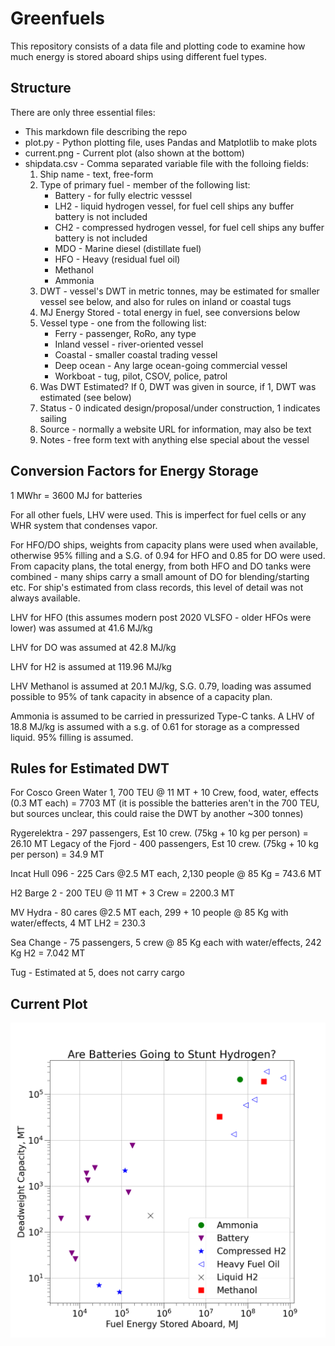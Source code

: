 # Greenfuels
This repository consists of a data file and plotting code to examine how much energy is stored aboard ships using different fuel types.

## Structure
There are only three essential files:
* This markdown file describing the repo
* plot.py - Python plotting file, uses Pandas and Matplotlib to make plots
* current.png - Current plot (also shown at the bottom)
* shipdata.csv - Comma separated variable file with the folloing fields:
    1. Ship name - text, free-form
    2. Type of primary fuel - member of the following list:
        * Battery - for fully electric vesssel 
        * LH2 - liquid hydrogen vessel, for fuel cell ships any buffer battery is not included
        * CH2 - compressed hydrogen vessel, for fuel cell ships any buffer battery is not included
        * MDO - Marine diesel (distillate fuel)
        * HFO - Heavy (residual fuel oil)
        * Methanol 
        * Ammonia 
    3. DWT - vessel's DWT in metric tonnes, may be estimated for smaller vessel see below, and also for rules on inland or coastal tugs
    4. MJ Energy Stored - total energy in fuel, see conversions below
    5. Vessel type - one from the following list:
        * Ferry - passenger, RoRo, any type
        * Inland vessel - river-oriented vessel
        * Coastal - smaller coastal trading vessel
        * Deep ocean - Any large ocean-going commercial vessel
        * Workboat - tug, pilot, CSOV, police, patrol 
    6. Was DWT Estimated?  If 0, DWT was given in source, if 1, DWT was estimated (see below)
    7. Status - 0 indicated design/proposal/under construction, 1 indicates sailing  
    8. Source - normally a website URL for information, may also be text
    9. Notes - free form text with anything else special about the vessel



## Conversion Factors for Energy Storage
1 MWhr = 3600 MJ for batteries

For all other fuels, LHV were used.  This is imperfect for fuel cells or any WHR system that condenses vapor. 

For HFO/DO ships, weights from capacity plans were used when available, otherwise 95% filling and a S.G. of 0.94 for HFO and 0.85 for DO were used.  From capacity plans, the total energy, from both HFO and DO tanks were combined - many ships carry a small amount of DO for blending/starting etc.  For ship's estimated from class records, this level of detail was not always available. 

LHV for HFO (this assumes modern post 2020 VLSFO - older HFOs were lower) was assumed at 41.6 MJ/kg

LHV for DO was assumed at 42.8 MJ/kg

LHV for H2 is assumed at 119.96 MJ/kg

LHV Methanol is assumed at 20.1 MJ/kg, S.G. 0.79, loading was assumed possible to 95% of tank capacity in absence of a capacity plan. 

Ammonia is assumed to be carried in pressurized Type-C tanks.  A LHV of 18.8 MJ/kg is assumed with a s.g. of 0.61 for storage as a compressed liquid. 95% filling is assumed. 


## Rules for Estimated DWT

For Cosco Green Water 1, 
700 TEU @ 11 MT  + 10 Crew, food, water, effects (0.3 MT each) = 7703 MT
(it is possible the batteries aren't in the 700 TEU, but sources unclear, this could raise the DWT by another ~300 tonnes)

Rygerelektra - 297 passengers, Est 10 crew. (75kg + 10 kg per person) = 26.10 MT
Legacy of the Fjord - 400 passengers, Est 10 crew. (75kg + 10 kg per person) = 34.9 MT

Incat Hull 096 - 225 Cars @2.5 MT each, 2,130 people @ 85 Kg = 743.6 MT

H2 Barge 2 - 200 TEU @ 11 MT + 3 Crew = 2200.3 MT

MV Hydra - 80 cares @2.5 MT each, 299 + 10 people @ 85 Kg with water/effects, 4 MT LH2 = 230.3

Sea Change - 75 passengers, 5 crew @ 85 Kg each with water/effects, 242 Kg H2 = 7.042 MT

Tug - Estimated at 5, does not carry cargo

## Current Plot

![Plot of Deadweight, Fuel Type, and Fuel Energy](current.png)